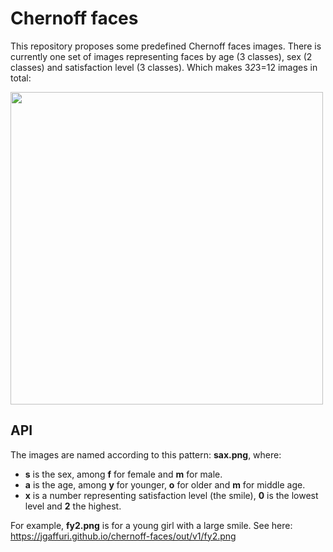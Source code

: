 # Chernoff faces

This repository proposes some predefined Chernoff faces images. There is currently one set of images representing faces by age (3 classes), sex (2 classes) and satisfaction level (3 classes). Which makes 3*2*3=12 images in total:

[<img src="https://jgaffuri.github.io/chernoff-faces/src/chernoff_sex_age_happy.svg" height="500" />](src/chernoff_sex_age_happy.svg)

## API

The images are named according to this pattern: **sax.png**, where:
- **s** is the sex, among **f** for female and **m** for male.
- **a** is the age, among **y** for younger, **o** for older and **m** for middle age.
- **x** is a number representing satisfaction level (the smile), **0** is the lowest level and **2** the highest.

For example, **fy2.png** is for a young girl with a large smile. See here: https://jgaffuri.github.io/chernoff-faces/out/v1/fy2.png
